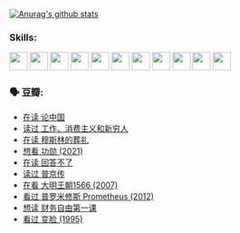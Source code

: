 
[![Anurag's github stats](https://github-readme-stats.vercel.app/api?username=w940853815)](https://github.com/anuraghazra/github-readme-stats)

### Skills:

<code><img height="32" src="https://cdn.jsdelivr.net/npm/simple-icons@v5/icons/python.svg"></code>
<code><img height="32" src="https://cdn.jsdelivr.net/npm/simple-icons@v5/icons/javascript.svg"></code>
<code><img height="32" src="https://cdn.jsdelivr.net/npm/simple-icons@v5/icons/django.svg"></code>
<code><img height="32" src="https://cdn.jsdelivr.net/npm/simple-icons@v5/icons/flask.svg"></code>
<code><img height="32" src="https://cdn.jsdelivr.net/npm/simple-icons@v5/icons/vuetify.svg"></code>
<code><img height="32" src="https://cdn.jsdelivr.net/npm/simple-icons@v5/icons/git.svg"></code>
<code><img height="32" src="https://cdn.jsdelivr.net/npm/simple-icons@v5/icons/docker.svg"></code>
<code><img height="32" src="https://cdn.jsdelivr.net/npm/simple-icons@v5/icons/postgresql.svg"></code>
<code><img height="32" src="https://cdn.jsdelivr.net/npm/simple-icons@v5/icons/elasticsearch.svg"></code>
<code><img height="32" src="https://cdn.jsdelivr.net/npm/simple-icons@v5/icons/macos.svg"></code>
<code><img height="32" src="https://cdn.jsdelivr.net/npm/simple-icons@v5/icons/linux.svg"></code>

### 🗣 豆瓣:

<!-- DOUBAN-ACTIVITIES:START -->
- [在读 论中国](https://www.douban.com/people/136069238/status/3805671678/?_i=47900927)
- [读过 工作、消费主义和新穷人](https://www.douban.com/people/136069238/status/3803834644/?_i=47900927)
- [在读 穆斯林的葬礼](https://www.douban.com/people/136069238/status/3802824932/?_i=47900927)
- [想看 功勋‎ (2021)](https://www.douban.com/people/136069238/status/3802127044/?_i=47900927)
- [在读 回答不了](https://www.douban.com/people/136069238/status/3802078489/?_i=47900927)
- [读过 普京传](https://www.douban.com/people/136069238/status/3802076688/?_i=47900927)
- [在看 大明王朝1566‎ (2007)](https://www.douban.com/people/136069238/status/3800275133/?_i=47900927)
- [看过 普罗米修斯 Prometheus‎ (2012)](https://www.douban.com/people/136069238/status/3795487470/?_i=47900927)
- [想读 财务自由第一课](https://www.douban.com/people/136069238/status/3794955007/?_i=47900927)
- [看过 变脸‎ (1995)](https://www.douban.com/people/136069238/status/3794210254/?_i=47900927)
<!-- DOUBAN-ACTIVITIES:END -->
<!--
**w940853815/w940853815** is a ✨ _special_ ✨ repository because its `README.md` (this file) appears on your GitHub profile.

Here are some ideas to get you started:

- 🔭 I’m currently working on ...
- 🌱 I’m currently learning ...
- 👯 I’m looking to collaborate on ...
- 🤔 I’m looking for help with ...
- 💬 Ask me about ...
- 📫 How to reach me: ...
- 😄 Pronouns: ...
- ⚡ Fun fact: ...
-->
